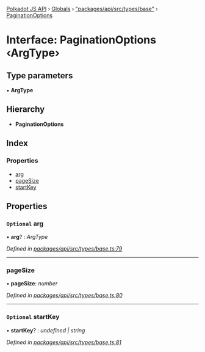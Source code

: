 [Polkadot JS API](../README.md) › [Globals](../globals.md) › ["packages/api/src/types/base"](../modules/_packages_api_src_types_base_.md) › [PaginationOptions](_packages_api_src_types_base_.paginationoptions.md)

# Interface: PaginationOptions ‹**ArgType**›

## Type parameters

▪ **ArgType**

## Hierarchy

* **PaginationOptions**

## Index

### Properties

* [arg](_packages_api_src_types_base_.paginationoptions.md#optional-arg)
* [pageSize](_packages_api_src_types_base_.paginationoptions.md#pagesize)
* [startKey](_packages_api_src_types_base_.paginationoptions.md#optional-startkey)

## Properties

### `Optional` arg

• **arg**? : *ArgType*

*Defined in [packages/api/src/types/base.ts:79](https://github.com/polkadot-js/api/blob/0c99064b1/packages/api/src/types/base.ts#L79)*

___

###  pageSize

• **pageSize**: *number*

*Defined in [packages/api/src/types/base.ts:80](https://github.com/polkadot-js/api/blob/0c99064b1/packages/api/src/types/base.ts#L80)*

___

### `Optional` startKey

• **startKey**? : *undefined | string*

*Defined in [packages/api/src/types/base.ts:81](https://github.com/polkadot-js/api/blob/0c99064b1/packages/api/src/types/base.ts#L81)*
